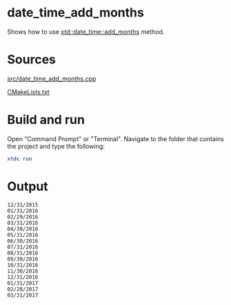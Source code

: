 # date_time_add_months

Shows how to use [xtd::date_time::add_months](https://codedocs.xyz/gammasoft71/xtd/classxtd_1_1date__time.html#a07d4f63d951d1e2674aadc064f533f0c) method.

# Sources

[src/date_time_add_months.cpp](src/date_time_add_months.cpp)

[CMakeLists.txt](CMakeLists.txt)

# Build and run

Open "Command Prompt" or "Terminal". Navigate to the folder that contains the project and type the following:

```cmake
xtdc run
```

# Output

```
12/31/2015
01/31/2016
02/29/2016
03/31/2016
04/30/2016
05/31/2016
06/30/2016
07/31/2016
08/31/2016
09/30/2016
10/31/2016
11/30/2016
12/31/2016
01/31/2017
02/28/2017
03/31/2017
```
